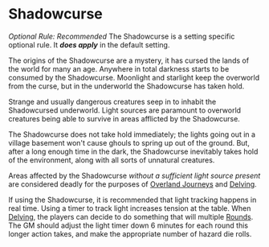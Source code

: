 # Shadowcurse

*Optional Rule: Recommended*
The Shadowcurse is a setting specific optional rule. It ***does apply*** in the default setting.

The origins of the Shadowcurse are a mystery, it has cursed the lands of the world for many an age. Anywhere in total darkness starts to be consumed by the Shadowcurse. Moonlight and starlight keep the overworld from the curse, but in the underworld the Shadowcurse has taken hold.

Strange and usually dangerous creatures seep in to inhabit the Shadowcursed underworld. Light sources are paramount to overworld creatures being able to survive in areas afflicted by the Shadowcurse.

The Shadowcurse does not take hold immediately; the lights going out in a village basement won't cause ghouls to spring up out of the ground. But, after a long enough time in the dark, the Shadowcurse inevitably takes hold of the environment, along with all sorts of unnatural creatures.

Areas affected by the Shadowcurse *without a sufficient light source present* are considered deadly for the purposes of [Overland Journeys](../Game%20Procedures/Overland%20Journeys.md) and [Delving](../Game%20Procedures/Delving.md).

If using the Shadowcurse, it is recommended that light tracking happens in real time. Using a timer to track light increases tension at the table. When [Delving](../Game%20Procedures/Delving.md), the players can decide to do something that will multiple [Rounds](../Game%20Procedures/Round.md). The GM should adjust the light timer down 6 minutes for each round this longer action takes, and make the appropriate number of hazard die rolls.
